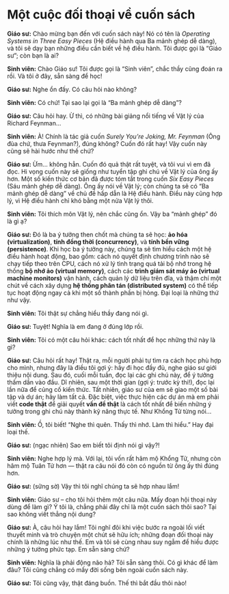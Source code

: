 # Một cuộc đối thoại về cuốn sách

**Giáo sư:** Chào mừng bạn đến với cuốn sách này! Nó có tên là *Operating Systems in Three Easy Pieces* (Hệ điều hành qua Ba mảnh ghép dễ dàng), và tôi sẽ dạy bạn những điều cần biết về hệ điều hành. Tôi được gọi là “Giáo sư”; còn bạn là ai?

**Sinh viên:** Chào Giáo sư! Tôi được gọi là “Sinh viên”, chắc thầy cũng đoán ra rồi. Và tôi ở đây, sẵn sàng để học!

**Giáo sư:** Nghe ổn đấy. Có câu hỏi nào không?

**Sinh viên:** Có chứ! Tại sao lại gọi là “Ba mảnh ghép dễ dàng”?

**Giáo sư:** Câu hỏi hay. Ừ thì, có những bài giảng nổi tiếng về Vật lý của Richard Feynman...

**Sinh viên:** À! Chính là tác giả cuốn *Surely You’re Joking, Mr. Feynman* (Ông đùa chứ, thưa Feynman?), đúng không? Cuốn đó rất hay! Vậy cuốn này cũng sẽ hài hước như thế chứ?

**Giáo sư:** Ừm... không hẳn. Cuốn đó quả thật rất tuyệt, và tôi vui vì em đã đọc. Hi vọng cuốn này sẽ giống như tuyển tập ghi chú về Vật lý của ông ấy hơn. Một số kiến thức cơ bản đã được tóm tắt trong cuốn *Six Easy Pieces* (Sáu mảnh ghép dễ dàng). Ông ấy nói về Vật lý; còn chúng ta sẽ có “Ba mảnh ghép dễ dàng” về chủ đề hấp dẫn là Hệ điều hành. Điều này cũng hợp lý, vì Hệ điều hành chỉ khó bằng một nửa Vật lý thôi.

**Sinh viên:** Tôi thích môn Vật lý, nên chắc cũng ổn. Vậy ba “mảnh ghép” đó là gì ạ?

**Giáo sư:** Đó là ba ý tưởng then chốt mà chúng ta sẽ học: **ảo hóa (virtualization)**, **tính đồng thời (concurrency)**, và **tính bền vững (persistence)**. Khi học ba ý tưởng này, chúng ta sẽ tìm hiểu cách một hệ điều hành hoạt động, bao gồm: cách nó quyết định chương trình nào sẽ chạy tiếp theo trên CPU, cách nó xử lý tình trạng quá tải bộ nhớ trong hệ thống **bộ nhớ ảo (virtual memory)**, cách các **trình giám sát máy ảo (virtual machine monitors)** vận hành, cách quản lý dữ liệu trên đĩa, và thậm chí một chút về cách xây dựng **hệ thống phân tán (distributed system)** có thể tiếp tục hoạt động ngay cả khi một số thành phần bị hỏng. Đại loại là những thứ như vậy.

**Sinh viên:** Tôi thật sự chẳng hiểu thầy đang nói gì.

**Giáo sư:** Tuyệt! Nghĩa là em đang ở đúng lớp rồi.

**Sinh viên:** Tôi có một câu hỏi khác: cách tốt nhất để học những thứ này là gì?

**Giáo sư:** Câu hỏi rất hay! Thật ra, mỗi người phải tự tìm ra cách học phù hợp cho mình, nhưng đây là điều tôi gợi ý: hãy đi học đầy đủ, nghe giáo sư giới thiệu nội dung. Sau đó, cuối mỗi tuần, đọc lại các ghi chú này, để ý tưởng thấm dần vào đầu. Dĩ nhiên, sau một thời gian (gợi ý: trước kỳ thi!), đọc lại lần nữa để củng cố kiến thức. Tất nhiên, giáo sư của em sẽ giao một số bài tập và dự án; hãy làm tất cả. Đặc biệt, việc thực hiện các dự án mà em phải viết **code thật** để giải quyết **vấn đề thật** là cách tốt nhất để biến những ý tưởng trong ghi chú này thành kỹ năng thực tế. Như Khổng Tử từng nói...

**Sinh viên:** Ồ, tôi biết! “Nghe thì quên. Thấy thì nhớ. Làm thì hiểu.” Hay đại loại thế.

**Giáo sư:** (ngạc nhiên) Sao em biết tôi định nói gì vậy?!

**Sinh viên:** Nghe hợp lý mà. Với lại, tôi vốn rất hâm mộ Khổng Tử, nhưng còn hâm mộ Tuân Tử hơn — thật ra câu nói đó còn có nguồn từ ông ấy thì đúng hơn.

**Giáo sư:** (sững sờ) Vậy thì tôi nghĩ chúng ta sẽ hợp nhau lắm!

**Sinh viên:** Giáo sư – cho tôi hỏi thêm một câu nữa. Mấy đoạn hội thoại này dùng để làm gì? Ý tôi là, chẳng phải đây chỉ là một cuốn sách thôi sao? Tại sao không viết thẳng nội dung?

**Giáo sư:** À, câu hỏi hay lắm! Tôi nghĩ đôi khi việc bước ra ngoài lối viết thuyết minh và trò chuyện một chút sẽ hữu ích; những đoạn đối thoại này chính là những lúc như thế. Em và tôi sẽ cùng nhau suy ngẫm để hiểu được những ý tưởng phức tạp. Em sẵn sàng chứ?

**Sinh viên:** Nghĩa là phải động não hả? Tôi sẵn sàng thôi. Có gì khác để làm đâu? Tôi cũng chẳng có mấy đời sống bên ngoài cuốn sách này.

**Giáo sư:** Tôi cũng vậy, thật đáng buồn. Thế thì bắt đầu thôi nào!
